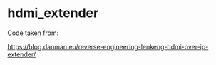 # hdmi_extender

Code taken from:

https://blog.danman.eu/reverse-engineering-lenkeng-hdmi-over-ip-extender/
